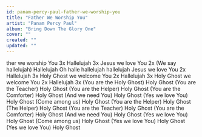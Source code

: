 ```yaml
---
id: panam-percy-paul-father-we-worship-you
title: "Father We Worship You"
artist: "Panam Percy Paul"
album: "Bring Down The Glory One"
cover: ""
created: ""
updated: ""
---
```


ther we worship You 3x
Hallelujah 3x
Jesus we love You 2x
(We say hallelujah) Hallelujah
Oh halle hallelujah hallelujah
Jesus we love You 2x
Hallelujah 3x
Holy Ghost we welcome You 2x
Hallelujah 3x
Holy Ghost we welcome You 2x
Hallelujah 3x
(You are the Holy Ghost) Holy Ghost
(You are the Teacher) Holy Ghost
(You are the Helper) Holy Ghost
(You are the Comforter) Holy Ghost
(And we need You) Holy Ghost
(Yes we love You) Holy Ghost
(Come among us) Holy Ghost
(You are the Helper) Holy Ghost
(The Helper) Holy Ghost
(You are the Teacher) Holy Ghost
(You are the Comforter) Holy Ghost
(And we need You) Holy Ghost
(Yes we love You) Holy Ghost
(Come among us) Holy Ghost
(Yes we love You) Holy Ghost
(Yes we love You) Holy Ghost